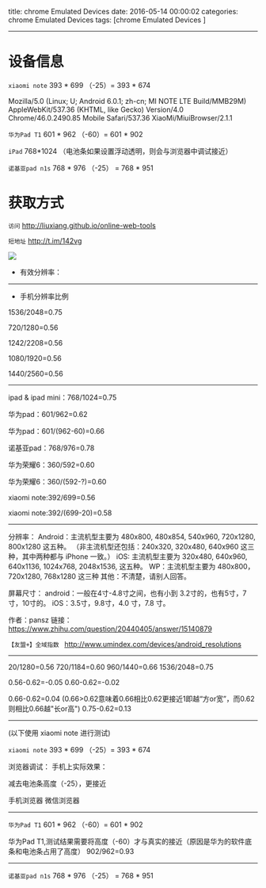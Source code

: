 title: chrome Emulated Devices
date: 2016-05-14 00:00:02
categories: chrome Emulated Devices
tags: [chrome Emulated Devices ]


---


# 设备信息

`xiaomi note`  393 *  699 （-25）= 393 * 674

Mozilla/5.0 (Linux; U; Android 6.0.1; zh-cn; MI NOTE LTE Build/MMB29M) AppleWebKit/537.36 (KHTML, like Gecko) Version/4.0 Chrome/46.0.2490.85 Mobile Safari/537.36 XiaoMi/MiuiBrowser/2.1.1 



`华为Pad T1` 601 * 962 （-60）= 601 * 902


`iPad` 768*1024   （电池条如果设置浮动透明，则会与浏览器中调试接近）


`诺基亚pad n1s` 768 * 976  （-25）  = 768 * 951



# 获取方式


`访问` http://liuxiang.github.io/online-web-tools

`短地址` http://t.im/142vg




![]( http://qr.api.cli.im/qr?data=http%253A%252F%252Fliuxiang.github.io%252Fonline-web-tools%252F&level=H&transparent=false&bgcolor=%23ffffff&forecolor=%23000000&blockpixel=12&marginblock=1&logourl=&size=280&kid=cliim&key=b116ecafc357e6fd36a95f69b009e891)




- 有效分辨率：



---

- 手机分辨率比例




1536/2048=0.75




720/1280=0.56

1242/2208=0.56

1080/1920=0.56

1440/2560=0.56




---







ipad & ipad mini：768/1024=0.75




华为pad：601/962=0.62

华为pad：601/(962-60)=0.66




诺基亚pad：768/976=0.78




华为荣耀6：360/592=0.60

华为荣耀6：360/(592-?)=0.60




xiaomi note:392/699=0.56

xiaomi note:392/(699-20)=0.58







---


分辨率：
Android：主流机型主要为 480x800, 480x854, 540x960, 720x1280, 800x1280 这五种。
（非主流机型还包括：240x320, 320x480, 640x960 这三种，其中两种都与 iPhone 一致。）
iOS: 主流机型主要为 320x480, 640x960, 640x1136, 1024x768, 2048x1536, 这五种。
WP：主流机型主要为 480x800，720x1280, 768x1280 这三种
其他：不清楚，请别人回答。
 
屏幕尺寸：
android：一般在4寸-4.8寸之间，也有小到 3.2寸的，也有5寸，7寸，10寸的。
iOS：3.5寸，9.8寸，4.0 寸，7.8 寸。
 
作者：pansz
链接：https://www.zhihu.com/question/20440405/answer/15140879


`【友盟+】全域指数 ` http://www.umindex.com/devices/android_resolutions


---
20/1280=0.56
720/1184=0.60
960/1440=0.66
1536/2048=0.75


0.56-0.62=-0.05
0.60-0.62=-0.02  


0.66-0.62=0.04   (0.66>0.62意味着0.66相比0.62更接近1即越“方or宽”，而0.62则相比0.66越"长or高")
0.75-0.62=0.13





---

(以下使用 xiaomi note 进行测试)




`xiaomi note`  393 * 699  （-25）=  393 * 674

浏览器调试：                                                                                                                                                                                                手机上实际效果：

       


减去电池条高度（-25），更接近







 手机浏览器                                                                                                                   微信浏览器









---


`华为Pad T1` 601 * 962  （-60）= 601 * 902


华为Pad T1,测试结果需要将高度（-60）才与真实的接近（原因是华为的软件底条和电池条占用了高度）  902/962=0.93
        


---
`诺基亚pad n1s` 768 * 976  （-25）  = 768 * 951

        

<!-- more -->

